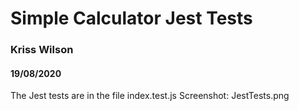 # Simple Calculator Jest Tests

### Kriss Wilson

#### 19/08/2020

The Jest tests are in the file index.test.js
Screenshot: JestTests.png
